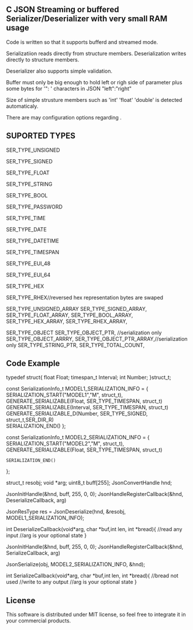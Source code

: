 ## C JSON Streaming or buffered Serializer/Deserializer with very small RAM usage
 
 Code is written so that it supports bufferd and streamed mode.
 
 Serializatiion reads directly from structure members.
 Deserialization writes directly to structure members.
 
 Deserializer also supports simple validation.
 
 Buffer must only be big enough to hold left or righ side of parameter plus some bytes for '": ' characters in JSON "left":"right"
 
 Size of simple strusture members such as 'int' 'float' 'double' is detected automaticaly. 
 
 There are may configuration options regarding .
 
## SUPORTED TYPES
SER_TYPE_UNSIGNED

SER_TYPE_SIGNED

SER_TYPE_FLOAT

   SER_TYPE_STRING
   
   SER_TYPE_BOOL
   
   SER_TYPE_PASSWORD
   
   SER_TYPE_TIME
   
   SER_TYPE_DATE
   
   SER_TYPE_DATETIME
   
   SER_TYPE_TIMESPAN
   
   SER_TYPE_EUI_48
   
   SER_TYPE_EUI_64
   
   SER_TYPE_HEX
   
   SER_TYPE_RHEX//reversed hex representation bytes are swaped


   SER_TYPE_UNSIGNED_ARRAY
   SER_TYPE_SIGNED_ARRAY, 
   SER_TYPE_FLOAT_ARRAY, 
   SER_TYPE_BOOL_ARRAY,
   SER_TYPE_HEX_ARRAY,
   SER_TYPE_RHEX_ARRAY,

   SER_TYPE_OBJECT 
   SER_TYPE_OBJECT_PTR, //serialization only
   SER_TYPE_OBJECT_ARRRY,
   SER_TYPE_OBJECT_PTR_ARRAY,//serialization only
   SER_TYPE_STRING_PTR,
   SER_TYPE_TOTAL_COUNT,
  
## Code Example

typedef struct{
  float          Float; 
  timespan_t     Interval;
  int            Number;
}struct_t;



const SerializationInfo_t MODEL1_SERIALIZATION_INFO = {
    SERIALIZATION_START("MODEL1","M", struct_t),
    GENERATE_SERIALIZABLE(Float,        SER_TYPE_TIMESPAN,  struct_t)  
    GENERATE_SERIALIZABLE(Interval,     SER_TYPE_TIMESPAN,  struct_t)  
    GENERATE_SERIALIZABLE_D(Number,       SER_TYPE_SIGNED,    struct_t,SER_DIR_R)  
    SERIALIZATION_END()
};

const SerializationInfo_t MODEL2_SERIALIZATION_INFO = {
    SERIALIZATION_START("MODEL2","M", struct_t),
    GENERATE_SERIALIZABLE(Float,        SER_TYPE_TIMESPAN,  struct_t)  

    SERIALIZATION_END()
};




struct_t resobj;
void *arg;
uint8_t buff[255]; 
JsonConvertHandle hnd;


JsonInitHandle(&hnd, buff, 255, 0, 0);
JsonHandleRegisterCallback(&hnd, DeserializeCallback, arg)

JsonResType res = JsonDeserialize(hnd,  &resobj, MODEL1_SERIALIZATION_INFO);

int DeserializeCallback(void*arg, char *buf,int len, int *bread){
   //read any input
   //arg is your optional state
}



JsonInitHandle(&hnd, buff, 255, 0, 0);
JsonHandleRegisterCallback(&hnd, SerializeCallback, arg)

JsonSerialize(obj, MODEL2_SERIALIZATION_INFO, &hnd);

int SerializeCallback(void*arg, char *buf,int len, int *bread){ //bread not used
   //write to any output
    //arg is your optional state
}


## License

This software is distributed under MIT license, so feel free to integrate it in your commercial products.
